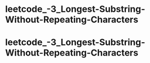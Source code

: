# leetcode_-3_Longest-Substring-Without-Repeating-Characters
# leetcode_-3_Longest-Substring-Without-Repeating-Characters
